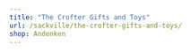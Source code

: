 ```yaml
---
title: "The Crofter Gifts and Toys"
url: /sackville/the-crofter-gifts-and-toys/
shop: Andenken
---
```


